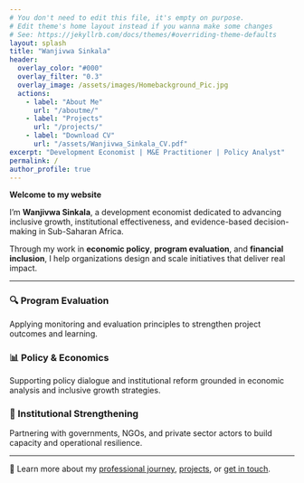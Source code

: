 ```yaml
---
# You don't need to edit this file, it's empty on purpose.
# Edit theme's home layout instead if you wanna make some changes
# See: https://jekyllrb.com/docs/themes/#overriding-theme-defaults
layout: splash
title: "Wanjivwa Sinkala"
header:
  overlay_color: "#000"
  overlay_filter: "0.3"
  overlay_image: /assets/images/Homebackground_Pic.jpg
  actions:
    - label: "About Me"
      url: "/aboutme/"
    - label: "Projects"
      url: "/projects/"
    - label: "Download CV"
      url: "/assets/Wanjivwa_Sinkala_CV.pdf"
excerpt: "Development Economist | M&E Practitioner | Policy Analyst"
permalink: /
author_profile: true
---
```


**Welcome to my website**

I’m **Wanjivwa Sinkala**, a development economist dedicated to advancing inclusive growth, institutional effectiveness, and evidence-based decision-making in Sub-Saharan Africa.

Through my work in **economic policy**, **program evaluation**, and **financial inclusion**, I help organizations design and scale initiatives that deliver real impact.

---

<div class="feature__wrapper">

<div class="feature__item">
  <h3>🔍 Program Evaluation</h3>
  <p>Applying monitoring and evaluation principles to strengthen project outcomes and learning.</p>
</div>

<div class="feature__item">
  <h3>📊 Policy & Economics</h3>
  <p>Supporting policy dialogue and institutional reform grounded in economic analysis and inclusive growth strategies.</p>
</div>

<div class="feature__item">
  <h3>🤝 Institutional Strengthening</h3>
  <p>Partnering with governments, NGOs, and private sector actors to build capacity and operational resilience.</p>
</div>

</div>

---

📌 Learn more about my [professional journey](/aboutme/), [projects](/projects/), or [get in touch](/contact/).
